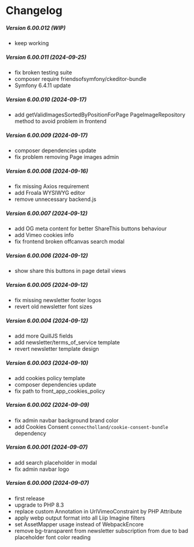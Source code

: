 Changelog
=========

##### Version 6.00.012 (WIP)
 * keep working

##### Version 6.00.011 (2024-09-25)
 * fix broken testing suite
 * composer require friendsofsymfony/ckeditor-bundle
 * Symfony 6.4.11 update

##### Version 6.00.010 (2024-09-17)
 * add getValidImagesSortedByPositionForPage PageImageRepository method to avoid problem in frontend

##### Version 6.00.009 (2024-09-17)
 * composer dependencies update
 * fix problem removing Page images admin

##### Version 6.00.008 (2024-09-16)
 * fix missing Axios requirement
 * add Froala WYSIWYG editor
 * remove unnecessary backend.js

##### Version 6.00.007 (2024-09-12)
 * add OG meta content for better ShareThis buttons behaviour
 * add Vimeo cookies info
 * fix frontend broken offcanvas search modal

##### Version 6.00.006 (2024-09-12)
 * show share this buttons in page detail views

##### Version 6.00.005 (2024-09-12)
 * fix missing newsletter footer logos
 * revert old newsletter font sizes

##### Version 6.00.004 (2024-09-12)
 * add more QuillJS fields
 * add newsletter/terms_of_service template
 * revert newsletter template design

##### Version 6.00.003 (2024-09-10)
 * add cookies policy template
 * composer dependencies update
 * fix path to front_app_cookies_policy

##### Version 6.00.002 (2024-09-09)
 * fix admin navbar background brand color
 * add Cookies Consent `connectholland/cookie-consent-bundle` dependency

##### Version 6.00.001 (2024-09-07)
 * add search placeholder in modal
 * fix admin navbar logo

##### Version 6.00.000 (2024-09-07)
 * first release
 * upgrade to PHP 8.3
 * replace custom Annotation in UrlVimeoConstraint by PHP Attribute
 * apply webp output format into all Liip Imagine filters
 * set AssetMapper usage instead of WebpackEncore
 * remove bg-transparent from newsletter subscription from due to bad placeholder font color reading
